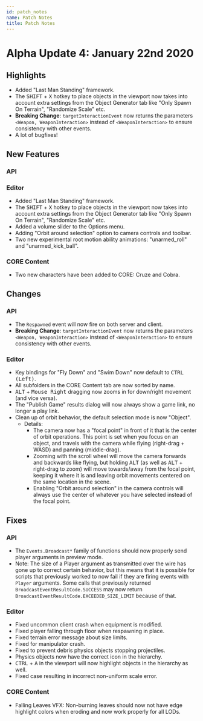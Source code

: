 ```yaml
---
id: patch_notes
name: Patch Notes
title: Patch Notes
---
```


# Alpha Update 4: January 22nd 2020

## Highlights
- Added "Last Man Standing" framework.
- The <kbd>SHIFT</kbd> + <kbd>X</kbd> hotkey to place objects in the viewport now takes into account extra settings from the Object Generator tab like "Only Spawn On Terrain", "Randomize Scale" etc.
- **Breaking Change**: `targetInteractionEvent` now returns the parameters `<Weapon, WeaponInteraction>` instead of `<WeaponInteraction>` to ensure consistency with other events.
- A lot of bugfixes!

## New Features

### API

### Editor
- Added "Last Man Standing" framework.
- The <kbd>SHIFT</kbd> + <kbd>X</kbd> hotkey to place objects in the viewport now takes into account extra settings from the Object Generator tab like "Only Spawn On Terrain", "Randomize Scale" etc.
- Added a volume slider to the Options menu.
- Adding "Orbit around selection" option to camera controls and toolbar.
- Two new experimental root motion ability animations: "unarmed_roll" and "unarmed_kick_ball".

### CORE Content
- Two new characters have been added to CORE: Cruze and Cobra.

## Changes

### API
- The `Respawned` event will now fire on both server and client.
- **Breaking Change**: `targetInteractionEvent` now returns the parameters `<Weapon, WeaponInteraction>` instead of `<WeaponInteraction>` to ensure consistency with other events.

### Editor
- Key bindings for "Fly Down" and "Swim Down" now default to <kbd>CTRL (Left)</kbd>.
- All subfolders in the CORE Content tab are now sorted by name.
- <kbd>ALT</kbd> + <kbd>Mouse Right</kbd> dragging now zooms in for down/right movement (and vice versa).
- The "Publish Game" results dialog will now always show a game link, no longer a play link.
- Clean up of orbit behavior, the default selection mode is now "Object".
    - Details:
        - The camera now has a "focal point" in front of it that is the center of orbit operations. This point is set when you focus on an object, and travels with the camera while flying (right-drag + WASD) and panning (middle-drag).
        - Zooming with the scroll wheel will move the camera forwards and backwards like flying, but holding <kbd>ALT</kbd> (as well as <kbd>ALT</kbd> + right-drag to zoom) will move towards/away from the focal point, keeping it where it is and leaving orbit movements centered on the same location in the scene.
        - Enabling "Orbit around selection" in the camera controls will always use the center of whatever you have selected instead of the focal point.

## Fixes

### API
- The `Events.Broadcast*` family of functions should now properly send player arguments in preview mode.
- Note: The size of a Player argument as transmitted over the wire has gone up to correct certain behavior, but this means that it is possible for scripts that previously worked to now fail if they are firing events with `Player` arguments. Some calls that previously returned `BroadcastEventResultCode.SUCCESS` may now return `BroadcastEventResultCode.EXCEEDED_SIZE_LIMIT` because of that.

### Editor
- Fixed uncommon client crash when equipment is modified.
- Fixed player falling through floor when respawning in place.
- Fixed terrain error message about size limits.
- Fixed for manipulator crash.
- Fixed to prevent debris physics objects stopping projectiles.
- Physics objects now have the correct icon in the hierarchy.
- <kbd>CTRL</kbd> + <kbd>A</kbd> in the viewport will now highlight objects in the hierarchy as well.
- Fixed case resulting in incorrect non-uniform scale error.

### CORE Content
- Falling Leaves VFX: Non-burning leaves should now not have edge highlight colors when eroding and now work properly for all LODs.